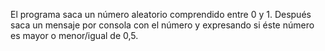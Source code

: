 El programa saca un número aleatorio comprendido entre 0 y 1. Después saca un mensaje por consola con el número y expresando si éste número es mayor o menor/igual de 0,5.
